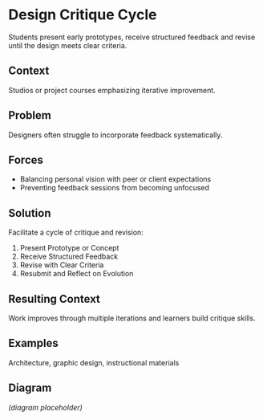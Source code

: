 # Design Critique Cycle

Students present early prototypes, receive structured feedback and revise until the design meets clear criteria.

## Context
Studios or project courses emphasizing iterative improvement.

## Problem
Designers often struggle to incorporate feedback systematically.

## Forces
- Balancing personal vision with peer or client expectations
- Preventing feedback sessions from becoming unfocused

## Solution
Facilitate a cycle of critique and revision:
1. Present Prototype or Concept
2. Receive Structured Feedback
3. Revise with Clear Criteria
4. Resubmit and Reflect on Evolution

## Resulting Context
Work improves through multiple iterations and learners build critique skills.

## Examples
Architecture, graphic design, instructional materials

## Diagram
*(diagram placeholder)*
